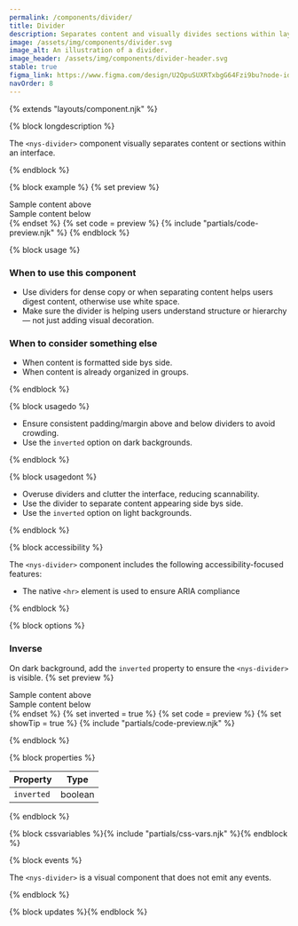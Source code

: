```yaml
---
permalink: /components/divider/
title: Divider
description: Separates content and visually divides sections within layouts.
image: /assets/img/components/divider.svg
image_alt: An illustration of a divider.
image_header: /assets/img/components/divider-header.svg
stable: true
figma_link: https://www.figma.com/design/U2QpuSUXRTxbgG64Fzi9bu?node-id=8420-575
navOrder: 8
---
```


{% extends "layouts/component.njk" %}

{% block longdescription %}

The `<nys-divider>` component visually separates content or sections within an interface.

{% endblock %}

{% block example %}
{% set preview %}
<div>Sample content above</div>
<nys-divider></nys-divider>
<div>Sample content below</div>
{% endset %}
{% set code = preview %}
{% include "partials/code-preview.njk" %}
{% endblock %}

{% block usage %}

### When to use this component

  - Use dividers for dense copy or when separating content helps users digest content, otherwise use white space.
  - Make sure the divider is helping users understand structure or hierarchy — not just adding visual decoration.

### When to consider something else

  - When content is formatted side bys side.
  - When content is already organized in groups.

{% endblock %}

{% block usagedo %}

  - Ensure consistent padding/margin above and below dividers to avoid crowding.
  - Use the `inverted` option on dark backgrounds.

{% endblock %}

{% block usagedont %}

  - Overuse dividers and clutter the interface, reducing scannability.
  - Use the divider to separate content appearing side bys side. 
  - Use the `inverted` option on light backgrounds.

{% endblock %}

{% block accessibility %}

The `<nys-divider>` component includes the following accessibility-focused features:

  - The native `<hr>` element is used to ensure ARIA compliance

{% endblock %}

{% block options %}

### Inverse
On dark background, add the `inverted` property to ensure the `<nys-divider>` is visible.
{% set preview %}
<div>Sample content above</div>
<nys-divider inverted></nys-divider>
<div>Sample content below</div>
{% endset %}
{% set inverted = true %}
{% set code = preview %}
{% set showTip = true %}
{% include "partials/code-preview.njk" %}

{% endblock %}


{% block properties %}

| Property   | Type         |
|------------|--------------|
| `inverted`  | boolean     |

{% endblock %}

{% block cssvariables %}{% include "partials/css-vars.njk" %}{% endblock %}

{% block events %}

The `<nys-divider>` is a visual component that does not emit any events.

{% endblock %}

{% block updates %}{% endblock %}
